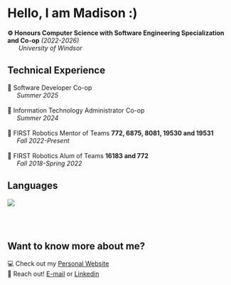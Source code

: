 # Hello, I am Madison :)

<b>⚙ Honours Computer Science with Software Engineering Specialization and Co-op</b>
<i>(2022-2026)</i><br>
<i>&emsp;&ensp; University of Windsor </i>

<h2>Technical Experience</h2>

💼 Software Developer Co-op
<br><i>&emsp;&ensp;Summer 2025</i><br><br>
💼 Information Technology Administrator Co-op
<br><i>&emsp;&ensp;Summer 2024</i><br><br>
📝 FIRST Robotics Mentor of Teams <b>772, 6875, 8081, 19530 and 19531</b>
<br><i>&emsp;&ensp;Fall 2022-Present</i><br><br>
🦾 FIRST Robotics Alum of Teams <b>16183 and 772</b>
<br><i>&emsp;&ensp;Fall 2018-Spring 2022</i>

<h2>Languages</h2>

![](https://github-readme-stats.vercel.app/api/top-langs/?username=MadisonGosselin&theme=gruvbox_light&hide_border=true&include_all_commits=true&count_private=true&layout=compact) <br>


<br><br>
<h2>Want to know more about me?</h2>

💻 Check out my [Personal Website](https://madisongosselin.github.io/) <br>
📧 Reach out! [E-mail](mailto:madisoncgosselin@gmail.com) or [Linkedin](https://www.linkedin.com/in/madison-gosselin-748213217/)
